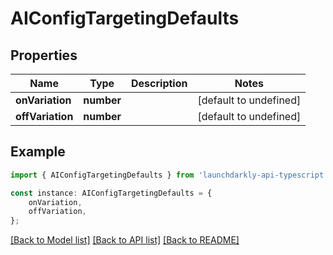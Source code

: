 # AIConfigTargetingDefaults


## Properties

Name | Type | Description | Notes
------------ | ------------- | ------------- | -------------
**onVariation** | **number** |  | [default to undefined]
**offVariation** | **number** |  | [default to undefined]

## Example

```typescript
import { AIConfigTargetingDefaults } from 'launchdarkly-api-typescript';

const instance: AIConfigTargetingDefaults = {
    onVariation,
    offVariation,
};
```

[[Back to Model list]](../README.md#documentation-for-models) [[Back to API list]](../README.md#documentation-for-api-endpoints) [[Back to README]](../README.md)
